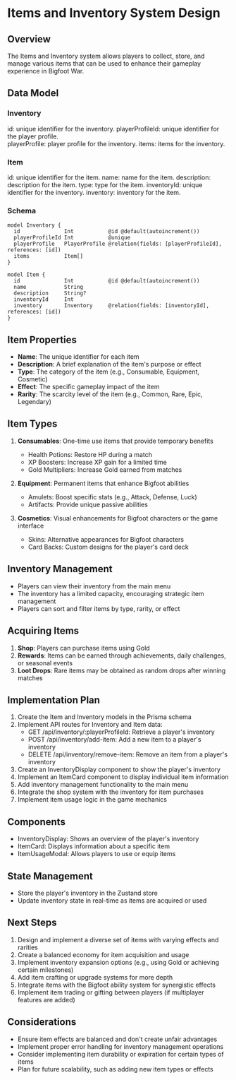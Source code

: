 
# Items and Inventory System Design

## Overview
The Items and Inventory system allows players to collect, store, and manage various items that can be used to enhance their gameplay experience in Bigfoot War.

## Data Model

### Inventory

id: unique identifier for the inventory.
playerProfileId: unique identifier for the player profile.  
playerProfile: player profile for the inventory.
items: items for the inventory.

### Item

id: unique identifier for the item.
name: name for the item.
description: description for the item.
type: type for the item.
inventoryId: unique identifier for the inventory.
inventory: inventory for the item.

### Schema
```prisma   
model Inventory {
  id              Int           @id @default(autoincrement())
  playerProfileId Int           @unique
  playerProfile   PlayerProfile @relation(fields: [playerProfileId], references: [id])
  items           Item[]
}

model Item {
  id              Int           @id @default(autoincrement())
  name            String
  description     String?
  inventoryId     Int
  inventory       Inventory     @relation(fields: [inventoryId], references: [id])
}
```


## Item Properties

- **Name**: The unique identifier for each item
- **Description**: A brief explanation of the item's purpose or effect
- **Type**: The category of the item (e.g., Consumable, Equipment, Cosmetic)
- **Effect**: The specific gameplay impact of the item
- **Rarity**: The scarcity level of the item (e.g., Common, Rare, Epic, Legendary)

## Item Types

1. **Consumables**: One-time use items that provide temporary benefits
   - Health Potions: Restore HP during a match
   - XP Boosters: Increase XP gain for a limited time
   - Gold Multipliers: Increase Gold earned from matches

2. **Equipment**: Permanent items that enhance Bigfoot abilities
   - Amulets: Boost specific stats (e.g., Attack, Defense, Luck)
   - Artifacts: Provide unique passive abilities

3. **Cosmetics**: Visual enhancements for Bigfoot characters or the game interface
   - Skins: Alternative appearances for Bigfoot characters
   - Card Backs: Custom designs for the player's card deck

## Inventory Management

- Players can view their inventory from the main menu
- The inventory has a limited capacity, encouraging strategic item management
- Players can sort and filter items by type, rarity, or effect

## Acquiring Items

1. **Shop**: Players can purchase items using Gold
2. **Rewards**: Items can be earned through achievements, daily challenges, or seasonal events
3. **Loot Drops**: Rare items may be obtained as random drops after winning matches

## Implementation Plan

1. Create the Item and Inventory models in the Prisma schema
2. Implement API routes for Inventory and Item data:
   - GET /api/inventory/:playerProfileId: Retrieve a player's inventory
   - POST /api/inventory/add-item: Add a new item to a player's inventory
   - DELETE /api/inventory/remove-item: Remove an item from a player's inventory
3. Create an InventoryDisplay component to show the player's inventory
4. Implement an ItemCard component to display individual item information
5. Add inventory management functionality to the main menu
6. Integrate the shop system with the inventory for item purchases
7. Implement item usage logic in the game mechanics

## Components

- InventoryDisplay: Shows an overview of the player's inventory
- ItemCard: Displays information about a specific item
- ItemUsageModal: Allows players to use or equip items

## State Management

- Store the player's inventory in the Zustand store
- Update inventory state in real-time as items are acquired or used

## Next Steps

1. Design and implement a diverse set of items with varying effects and rarities
2. Create a balanced economy for item acquisition and usage
3. Implement inventory expansion options (e.g., using Gold or achieving certain milestones)
4. Add item crafting or upgrade systems for more depth
5. Integrate items with the Bigfoot ability system for synergistic effects
6. Implement item trading or gifting between players (if multiplayer features are added)

## Considerations

- Ensure item effects are balanced and don't create unfair advantages
- Implement proper error handling for inventory management operations
- Consider implementing item durability or expiration for certain types of items
- Plan for future scalability, such as adding new item types or effects